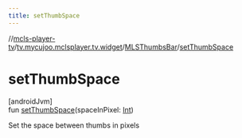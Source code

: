 ```yaml
---
title: setThumbSpace
---
```

//[mcls-player-tv](../../../index.html)/[tv.mycujoo.mclsplayer.tv.widget](../index.html)/[MLSThumbsBar](index.html)/[setThumbSpace](set-thumb-space.html)



# setThumbSpace



[androidJvm]\
fun [setThumbSpace](set-thumb-space.html)(spaceInPixel: [Int](https://kotlinlang.org/api/latest/jvm/stdlib/kotlin/-int/index.html))



Set the space between thumbs in pixels




